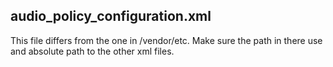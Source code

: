 audio_policy_configuration.xml
------------------------------

This file differs from the one in /vendor/etc. Make sure the path in there use
and absolute path to the other xml files.
